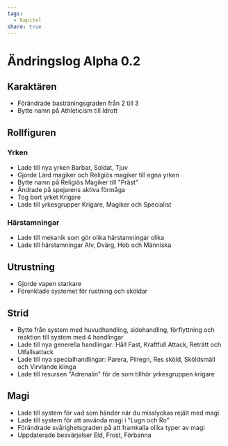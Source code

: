 ```yaml
---
tags:
  - Kapitel
share: true
---
```

# Ändringslog Alpha 0.2

## Karaktären
- Förändrade basträningsgraden från 2 till 3
- Bytte namn på Athleticism till Idrott

## Rollfiguren
### Yrken 
- Lade till nya yrken Barbar, Soldat, Tjuv
- Gjorde Lärd magiker och Religiös magiker till egna yrken
- Bytte namn på Religiös Magiker till "Präst"
- Ändrade på spejarens aktiva förmåga
- Tog bort yrket Krigare
- Lade till yrkesgrupper Krigare, Magiker och Specialist

### Härstamningar
- Lade till mekanik som gör olika härstamningar olika
- Lade till härstamningar Alv, Dvärg, Hob och Människa

## Utrustning
- Gjorde vapen starkare
- Förenklade systemet för rustning och sköldar

## Strid
- Bytte från system med huvudhandling, sidohandling, förflyttning och reaktion till system med 4 handlingar
- Lade till nya generella handlingar: Håll Fast, Kraftfull Attack, Reträtt och Utfallsattack
- Lade till nya specialhandlingar: Parera, Pilregn, Res sköld, Sköldsmäll och Virvlande klinga
- Lade till resursen "Adrenalin" för de som tillhör yrkesgruppen krigare 

## Magi
- Lade till system för vad som händer när du misslyckas rejält med magi
- Lade till system för att använda magi i "Lugn och Ro"
- Förändrade svårighetsgraden på att framkalla olika typer av magi
- Uppdaterade besvärjelser Eld, Frost, Förbanna 